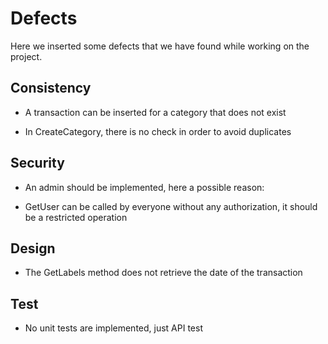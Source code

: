 # Defects

Here we inserted some defects that we have found while working on the project.

## Consistency

-   A transaction can be inserted for a category that does not exist
    
-   In CreateCategory, there is no check in order to avoid duplicates
    

## Security

-   An admin should be implemented, here a possible reason:
    

-   GetUser can be called by everyone without any authorization, it should be a restricted operation
    

## Design

-   The GetLabels method does not retrieve the date of the transaction
    

  

## Test

-   No unit tests are implemented, just API test